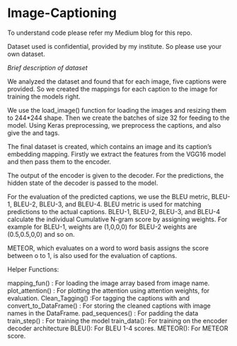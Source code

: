 # Image-Captioning

To understand code please refer my Medium blog for this repo.

Dataset used is confidential, provided by my institute. So please use your own dataset.

*Brief description of dataset*

We analyzed the dataset and found that for each image, five captions were provided. So we created the mappings for each caption to the image for training the models right. 

We use the load_image() function for loading the images and resizing them to 244*244 shape. Then we create the batches of size 32 for feeding to the model. Using Keras preprocessing, we preprocess the captions, and also give the <start>  and <end> tags. 

The final dataset is created, which contains an image and its caption’s embedding mapping. Firstly we extract the features from the VGG16 model and then pass them to the encoder. 

The output of the encoder is given to the decoder. For the predictions, the hidden state of the decoder is passed to the model. 

For the evaluation of the predicted captions, we use the BLEU metric, BLEU-1, BLEU-2, BLEU-3, and BLEU-4. BLEU metric is used for matching predictions to the actual captions. BLEU-1, BLEU-2, BLEU-3, and BLEU-4 calculate the individual Cumulative  N-gram score by assigning weights. For example for BLEU-1, weights are (1,0,0,0) for BLEU-2 weights are (0.5,0.5,0,0) and so on. 

METEOR, which evaluates on a word to word basis assigns the score between o to 1, is also used for the evaluation of captions.

Helper Functions:

mapping_fun() : For loading the image array based from image name.
plot_attention() : For plotting the attention using attention weights, for evaluation.
Clean_Tagging() :For tagging the captions with <start> and <end>
convert_to_DataFrame() : For storing the cleaned captions with image names in the DataFrame.
pad_sequences() : For padding the data
train_step() : For training the model
train_data(): For training on the encoder decoder architecture
BLEU(): For BLEU 1-4 scores.
METEOR(): For METEOR score.
